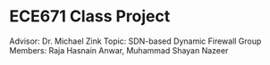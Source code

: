 # ECE671 Class Project
Advisor: Dr. Michael Zink
Topic: SDN-based Dynamic Firewall
Group Members: Raja Hasnain Anwar, Muhammad Shayan Nazeer
